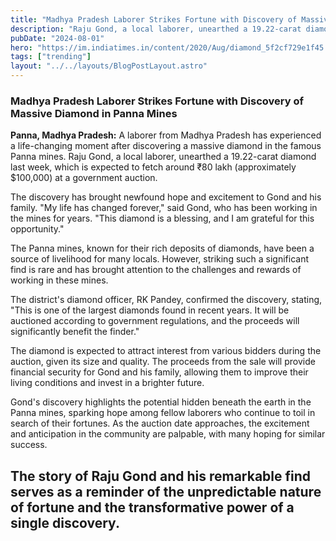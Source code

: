 ```yaml
---
title: "Madhya Pradesh Laborer Strikes Fortune with Discovery of Massive Diamond in Panna Mines"
description: "Raju Gond, a local laborer, unearthed a 19.22-carat diamond last week, which is expected to fetch around ₹80 lakh"
pubDate: "2024-08-01"
hero: "https://im.indiatimes.in/content/2020/Aug/diamond_5f2cf729e1f45.jpg"
tags: ["trending"]
layout: "../../layouts/BlogPostLayout.astro"
---
```

### Madhya Pradesh Laborer Strikes Fortune with Discovery of Massive Diamond in Panna Mines

**Panna, Madhya Pradesh:** A laborer from Madhya Pradesh has experienced a life-changing moment after discovering a massive diamond in the famous Panna mines. Raju Gond, a local laborer, unearthed a 19.22-carat diamond last week, which is expected to fetch around ₹80 lakh (approximately $100,000) at a government auction.

The discovery has brought newfound hope and excitement to Gond and his family. "My life has changed forever," said Gond, who has been working in the mines for years. "This diamond is a blessing, and I am grateful for this opportunity."

The Panna mines, known for their rich deposits of diamonds, have been a source of livelihood for many locals. However, striking such a significant find is rare and has brought attention to the challenges and rewards of working in these mines.

The district's diamond officer, RK Pandey, confirmed the discovery, stating, "This is one of the largest diamonds found in recent years. It will be auctioned according to government regulations, and the proceeds will significantly benefit the finder."

The diamond is expected to attract interest from various bidders during the auction, given its size and quality. The proceeds from the sale will provide financial security for Gond and his family, allowing them to improve their living conditions and invest in a brighter future.

Gond's discovery highlights the potential hidden beneath the earth in the Panna mines, sparking hope among fellow laborers who continue to toil in search of their fortunes. As the auction date approaches, the excitement and anticipation in the community are palpable, with many hoping for similar success.

The story of Raju Gond and his remarkable find serves as a reminder of the unpredictable nature of fortune and the transformative power of a single discovery.
---